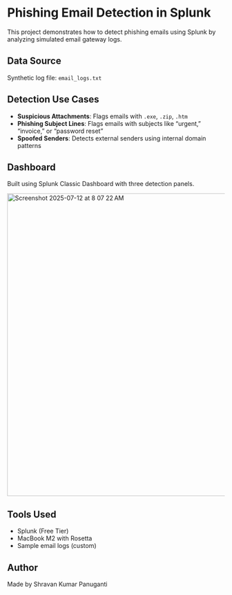 # Phishing Email Detection in Splunk

This project demonstrates how to detect phishing emails using Splunk by analyzing simulated email gateway logs.

##  Data Source

Synthetic log file: `email_logs.txt`

##  Detection Use Cases

- **Suspicious Attachments**: Flags emails with `.exe`, `.zip`, `.htm`
- **Phishing Subject Lines**: Flags emails with subjects like “urgent,” “invoice,” or “password reset”
- **Spoofed Senders**: Detects external senders using internal domain patterns

##  Dashboard

Built using Splunk Classic Dashboard with three detection panels.

<img width="945" height="700" alt="Screenshot 2025-07-12 at 8 07 22 AM" src="https://github.com/user-attachments/assets/c19e34c6-c087-4af5-a545-a4afd64d4ebb" />


## Tools Used


- Splunk (Free Tier)
- MacBook M2 with Rosetta
- Sample email logs (custom)

##  Author

Made by Shravan Kumar Panuganti
